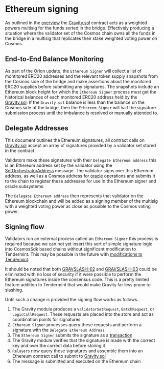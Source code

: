 # Ethereum signing

As outlined in the [overview](/docs/design/overview.md) the [Gravity.sol](/solidity/contracts/Gravity.sol) contract acts as a weighted powers multisig for the funds sorted in the bridge. Effectively producing a situation where the validator set of the Cosmos chain owns all the funds in the bridge in a multisig that replicates their stake weighted voting power on Cosmos.

## End-to-End Balance Monitoring

As part of the Orion update, the `Ethereum Signer` will collect a list of montitored ERC20 addresses and the relevant token supply snapshots from the Cosmos side of the bridge and make assertions about the monitored ERC20 supplies before submitting any signatures. The snapshots include an Ethereum block height for which the `Ethereum Signer` process must get the historical balances of each monitored ERC20 address held by the [Gravity.sol](/solidity/contracts/Gravity.sol). If the `Gravity.sol` balance is less than the balance on the Cosmos side of the bridge, then the `Ethereum Signer` will halt the signature submission process until the imbalance is resolved or manually attended to.

## Delegate Addresses

This document outlines the Ethereum signatures, all contract calls on [Gravity.sol](/solidity/contracts/Gravity.sol) accept an array of signatures provided by a validator set stored in the contract.

Validators make these signatures with their `Delegate Ethereum address` this is an Ethereum address set by the validator using the [SetOrchestratorAddress](/docs/design/messages.md/###SetOrchestratorAddress) message. The validator signs over this Ethereum address, as well as a Cosmos address for [oracle](/docs/design/oracle.md) operations and submits it to the chain to register these addresses for use in the Ethereum signer and oracle subsystems.

The `Delegate Ethereum address` then represents that validator on the Ethereum blockchain and will be added as a signing member of the multisig with a weighted voting power as close as possible to the Cosmos voting power.

## Signing flow

Validators run an external process called an `Ethereum Signer` this process is required because we can not yet insert this sort of simple signature logic into CosmosSdk based chains without significant modification to Tendermint. This may be possible in the future with [modifications to Tendermint](https://github.com/tendermint/tendermint/issues/6066).

It should be noted that both [GRAVSLASH-02](/spec/slashing-spec.md) and [GRAVSLASH-03](/spec/slashing-spec.md) could be eliminated with no loss of security if it were possible to perform the Ethereum signatures inside the consensus code. This is a pretty limited feature addition to Tendermint that would make Gravity far less prone to slashing.

Until such a change is provided the signing flow works as follows.

1. The Gravity module produces a `ValidatorSetRequest`, `BatchRequest`, or `LogicCallRequest`. These requests are placed into the store and act as coordination points for signatures
1. `Ethereum Signer` processes query these requests and perform a signature with the `Delegate Ethereum Address`
1. The `Ethereum Signer` submits the signature as a [transaction](/docs/design/ethereum-signing.md##Ethereum-Signer-Message)
1. The Gravity module verifies that the signature is made with the correct key and over the correct data before storing it
1. `Relayers` now query these signatures and assemble them into an Ethereum contract call to submit to [Gravity.sol](/solidity/contracts/Gravity.sol)
1. The message is submitted and executed on the Ethereum chain
